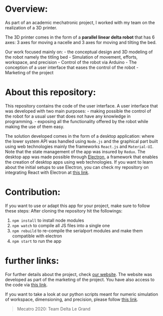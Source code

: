 # Overview:


As part of an academic mechatronic project, I worked with my team on the realization of a 3D printer.


The 3D printer comes in the form of a **parallel linear delta robot** that has 6 axes: 3 axes for moving a nacelle and 3 axes for moving and tilting the bed.


Our work focused mainly on:
    - the conceptual design and 3D modeling of the robot namely the titling bed
    - Simulation of movement, efforts, workspace, and precision
    - Control of the robot via Arduino
    - The conception of a user interface that eases the control of the robot
    - Marketing of the project




# About this repository:
This repository contains the code of the user interface. A user interface that was developed with two main purposes: 
    - making possible the control of the robot for a usual user that does not have any knowledge in programming.
    - exposing all the functionality offered by the robot while making the use of them easy.


The solution developed comes in the form of a desktop application: where the lower system API was handled using `Node.js` and the graphical part built using web technologies mainly the frameworks `React.js` and `Material-UI`. Note that the state management of the app was insured by `Redux`.
The desktop app was made possible through [Electron](https://www.electronjs.org/), a framework that enables the creation of desktop apps using web technologies. If you want to learn about the initial setups to use Electron, you can check my repository on integrating React with Electron at [this link](https://github.com/Badr-MOUFAD/electron-react-serialPort).



# Contribution:
If you want to use or adapt this app for your project, make sure to follow these steps:
After cloning the repository hit the followings:
1. `npm install` to install node modules
2. `npm watch` to compile all JS files into a single one
3. `npm rebuild` to re-compile the serialport modules and make them compatible with electron
4. `npm start` to run the app



# further links:
For further details about the project, check [our website](https://delta-le-grand-website.vercel.app/). The website was developed as part of the marketing of the project. You have also access to the code via [this link](https://github.com/Badr-MOUFAD/Delta-LeGrand-website).


If you want to take a look at our python scripts meant for numeric simulation of workspace, dimensioning, and precision, please follow [this link](https://github.com/Badr-MOUFAD/Delta-LeGrand-python-script).


> Mecatro 2020: Team Delta Le Grand